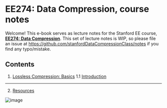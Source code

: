# EE274: Data Compression, course notes

Welcome! This e-book serves as lecture notes for the Stanford EE course, [**EE274: Data Compression**](https://stanforddatacompressionclass.github.io/Fall22/). This set of lecture notes is WIP, so please file an issue at https://github.com/stanfordDataCompressionClass/notes if you find any typo/mistake. 

## Contents
1. [Lossless Compression: Basics](./lossless_iid/intro.md)
    1.1 [Introduction](./lossless_iid/intro.md)

---
2. [Resources](./resources.md)

![image](https://user-images.githubusercontent.com/1708665/192588464-1950fbc0-50cc-406d-af7f-0f03da3274fb.png)
